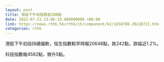 ```yaml
---
layout: post
title: 恒指下午初段跌逾200點
date: 2022-07-21 13:06:19.000000000 +08:00
link: https://news.rthk.hk/rthk/ch/component/k2/1658708-20220721.htm
categories: rthk
---
```


港股下午初段持續偏軟，恒生指數較早時報20648點，跌242點，跌幅近1.2%。

科技指數報4582點，微升5點。
